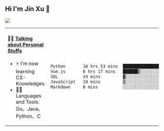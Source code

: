 
## Hi I'm Jin Xu 👋
![](https://komarev.com/ghpvc/?username=jiayouxujin&color=brightgreen&label=PROFILE+VIEWS)



<table align="center">
<tr>
<td valign="top" width="60%">

#### 🏋️‍♀️ <a href="https://github.com/jiayouxujin" target="_blank">Talking about Personal Stuffs</a>
<!-- recent_releases starts -->

- ⚡  I'm now learning CS-Knowledges.  
- 🏊‍♂️ Languages and Tools: Go、Java、Python、C
<!-- recent_releases ends -->
</td>
<td>
 
<!--START_SECTION:waka-->

```txt
Python       16 hrs 53 mins  █████████████████▒░░░░░░░   69.65 %
Vue.js       6 hrs 17 mins   ██████▒░░░░░░░░░░░░░░░░░░   25.94 %
SQL          34 mins         ▓░░░░░░░░░░░░░░░░░░░░░░░░   02.37 %
JavaScript   18 mins         ▒░░░░░░░░░░░░░░░░░░░░░░░░   01.25 %
Markdown     6 mins          ░░░░░░░░░░░░░░░░░░░░░░░░░   00.44 %
```

<!--END_SECTION:waka-->
 
</td>
</tr>
</table>





